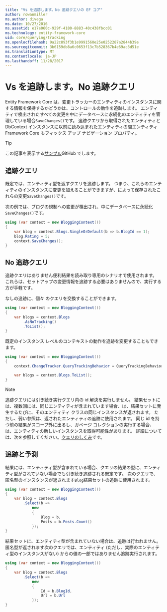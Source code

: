```yaml
---
title: "Vs を追跡します。No 追跡クエリの EF コア"
author: rowanmiller
ms.author: divega
ms.date: 10/27/2016
ms.assetid: e17e060c-929f-4180-8883-40c438fbcc01
ms.technology: entity-framework-core
uid: core/querying/tracking
ms.openlocfilehash: 9a22c893f3b1e9991560e25e0252287a2844b39e
ms.sourcegitcommit: 3b6159db8a6c0653f13c7b528367b4e69ac3d51e
ms.translationtype: MT
ms.contentlocale: ja-JP
ms.lasthandoff: 11/28/2017
---
```

# <a name="tracking-vs-no-tracking-queries"></a>Vs を追跡します。No 追跡クエリ

Entity Framework Core は、変更トラッカーのエンティティのインスタンスに関する情報を保持するかどうかは、コントロールの動作を追跡します。 エンティティで検出されたすべての変更を中にデータベースに永続化のエンティティを管理している場合`SaveChanges()`です。 追跡クエリから取得されたエンティティと DbContext インスタンスに以前に読み込まれたエンティティの間エンティティ Framework Core もフィックス アップ ナビゲーション プロパティ。

> [!TIP]  
> この記事を表示する[サンプル](https://github.com/aspnet/EntityFramework.Docs/tree/master/samples/core/Querying)GitHub でします。

## <a name="tracking-queries"></a>追跡クエリ

既定では、エンティティ型を返すクエリを追跡します。 つまり、これらのエンティティのインスタンスに変更を加えることができますが、によって保存されたこれらの変更`SaveChanges()`です。

次の例では、ブログの規制への変更が検出され、中にデータベースに永続化`SaveChanges()`です。

<!-- [!code-csharp[Main](samples/core/Querying/Querying/Tracking/Sample.cs)] -->
``` csharp
using (var context = new BloggingContext())
{
    var blog = context.Blogs.SingleOrDefault(b => b.BlogId == 1);
    blog.Rating = 5;
    context.SaveChanges();
}
```

## <a name="no-tracking-queries"></a>No 追跡クエリ

追跡クエリはありません便利結果を読み取り専用のシナリオで使用されます。 これらは、セットアップの変更情報を追跡する必要はありませんので、実行する方が手軽です。

なしの追跡に、個々 のクエリを交換することができます。

<!-- [!code-csharp[Main](samples/core/Querying/Querying/Tracking/Sample.cs?highlight=4)] -->
``` csharp
using (var context = new BloggingContext())
{
    var blogs = context.Blogs
        .AsNoTracking()
        .ToList();
}
```

既定のインスタンス レベルのコンテキストの動作を追跡を変更することもできます。

<!-- [!code-csharp[Main](samples/core/Querying/Querying/Tracking/Sample.cs?highlight=3)] -->
``` csharp
using (var context = new BloggingContext())
{
    context.ChangeTracker.QueryTrackingBehavior = QueryTrackingBehavior.NoTracking;

    var blogs = context.Blogs.ToList();
}
```

> [!NOTE]  
> 追跡クエリには引き続き実行クエリ内の id 解決を実行しません。 結果セットには、複数回には、同じエンティティが含まれています場合、は、結果セットに発生するたびに、そのエンティティ クラスの同じインスタンスが返されます。 ただし、弱い参照は、返されたエンティティの追跡に使用されます。 同じ id を持つ前の結果がスコープ外に出るし、ガベージ コレクションの実行する場合、は、エンティティの新しいインスタンスを取得可能性があります。 詳細については、次を参照してください。[クエリのしくみ](overview.md)です。

## <a name="tracking-and-projections"></a>追跡と予測

結果には、エンティティ型が含まれている場合、クエリの結果の型に、エンティティ型がされていない場合でも引き続き追跡される既定です。 次のクエリで、匿名型のインスタンスが返されます`Blog`結果セットの追跡に使用されます。

<!-- [!code-csharp[Main](samples/core/Querying/Querying/Tracking/Sample.cs?highlight=7)] -->
``` csharp
using (var context = new BloggingContext())
{
    var blog = context.Blogs
        .Select(b =>
            new
            {
                Blog = b,
                Posts = b.Posts.Count()
            });
}
```

結果セットに、エンティティ型が含まれていない場合は、追跡は行われません。 匿名型が返されます次のクエリでは、エンティティ (ただし、実際のエンティティ型のインスタンスがない) からの値の一部ではありません追跡実行されます。

<!-- [!code-csharp[Main](samples/core/Querying/Querying/Tracking/Sample.cs)] -->
``` csharp
using (var context = new BloggingContext())
{
    var blog = context.Blogs
        .Select(b =>
            new
            {
                Id = b.BlogId,
                Url = b.Url
            });
}
```
